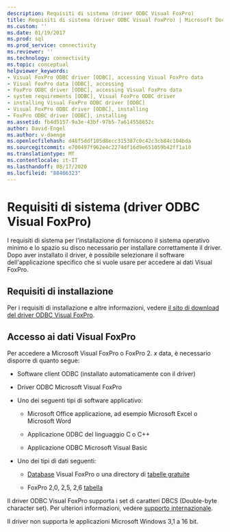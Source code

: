 ```yaml
---
description: Requisiti di sistema (driver ODBC Visual FoxPro)
title: Requisiti di sistema (driver ODBC Visual FoxPro) | Microsoft Docs
ms.custom: ''
ms.date: 01/19/2017
ms.prod: sql
ms.prod_service: connectivity
ms.reviewer: ''
ms.technology: connectivity
ms.topic: conceptual
helpviewer_keywords:
- Visual FoxPro ODBC driver [ODBC], accessing Visual FoxPro data
- Visual FoxPro data [ODBC], accessing
- FoxPro ODBC driver [ODBC], accessing Visual FoxPro data
- system requirements [ODBC], Visual FoxPro ODBC driver
- installing Visual FoxPro ODBC driver [ODBC]
- Visual FoxPro ODBC driver [ODBC], installing
- FoxPro ODBC driver [ODBC], installing
ms.assetid: fb4d5157-9a3e-43bf-97b5-7a614558652c
author: David-Engel
ms.author: v-daenge
ms.openlocfilehash: d48f5ddf105d8ecc315387c0c42c3cb84c104bda
ms.sourcegitcommit: e700497f962e4c2274df16d9e651059b42ff1a10
ms.translationtype: MT
ms.contentlocale: it-IT
ms.lasthandoff: 08/17/2020
ms.locfileid: "88466323"
---
```

# <a name="system-requirements-visual-foxpro-odbc-driver"></a>Requisiti di sistema (driver ODBC Visual FoxPro)
I requisiti di sistema per l'installazione di forniscono il sistema operativo minimo e lo spazio su disco necessario per installare correttamente il driver. Dopo aver installato il driver, è possibile selezionare il software dell'applicazione specifico che si vuole usare per accedere ai dati Visual FoxPro.  
  
## <a name="installation-requirements"></a>Requisiti di installazione  
 Per i requisiti di installazione e altre informazioni, vedere [il sito di download del driver ODBC Visual FoxPro](https://go.microsoft.com/fwlink/?LinkId=121318).  
  
## <a name="accessing-visual-foxpro-data"></a>Accesso ai dati Visual FoxPro  
 Per accedere a Microsoft Visual FoxPro o FoxPro 2. *x* data, è necessario disporre di quanto segue:  
  
-   Software client ODBC (installato automaticamente con il driver)  
  
-   Driver ODBC Microsoft Visual FoxPro  
  
-   Uno dei seguenti tipi di software applicativo:  
  
    -   Microsoft Office applicazione, ad esempio Microsoft Excel o Microsoft Word  
  
    -   Applicazione ODBC del linguaggio C o C++  
  
    -   Applicazione ODBC Microsoft Visual Basic  
  
-   Uno dei tipi di dati seguenti:  
  
    -   [Database](../../odbc/microsoft/visual-foxpro-terminology.md) Visual FoxPro o una directory di [tabelle gratuite](../../odbc/microsoft/visual-foxpro-terminology.md)  
  
    -   FoxPro 2,0, 2,5, 2,6 [tabella](../../odbc/microsoft/visual-foxpro-terminology.md)  
  
 Il driver ODBC Visual FoxPro supporta i set di caratteri DBCS (Double-byte character set). Per ulteriori informazioni, vedere [supporto internazionale](../../odbc/microsoft/international-support-visual-foxpro-odbc-driver.md).  
  
 Il driver non supporta le applicazioni Microsoft Windows 3,1 a 16 bit.
